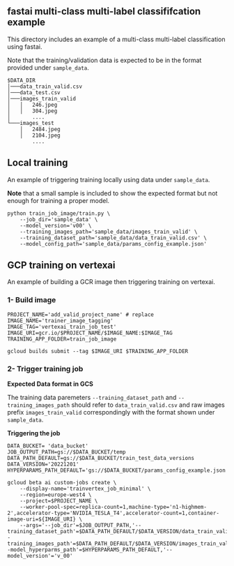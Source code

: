 ## fastai multi-class multi-label classififcation example

This directory includes an example of a multi-class multi-label classification using fastai.

Note that the training/validation data is expected to be in the format provided under `sample_data`.

```
$DATA_DIR
│───data_train_valid.csv
│───data_test.csv
│───images_train_valid
│   │   246.jpeg
│   │   304.jpeg
│       ....
└───images_test
    │   2484.jpeg
    │   2104.jpeg
        ....
```

## Local training

An example of triggering training locally using data under `sample_data`. 

**Note** that a small sample is included to show the expected format but not enough for training a proper model.

```
python train_job_image/train.py \
    --job_dir='sample_data' \
    --model_version='v00' \
    --training_images_path='sample_data/images_train_valid' \
    --training_dataset_path='sample_data/data_train_valid.csv' \
    --model_config_path='sample_data/params_config_example.json' 
```

## GCP training on vertexai

An example of building a GCR image then triggering training on vertexai. 

### 1- Build image

```
PROJECT_NAME='add_valid_project_name' # replace
IMAGE_NAME='trainer_image_tagging'
IMAGE_TAG='vertexai_train_job_test'
IMAGE_URI=gcr.io/$PROJECT_NAME/$IMAGE_NAME:$IMAGE_TAG
TRAINING_APP_FOLDER=train_job_image 

gcloud builds submit --tag $IMAGE_URI $TRAINING_APP_FOLDER
```

### 2- Trigger training job 

**Expected Data format in GCS**

The training data paremeters  `--training_dataset_path` and `--training_images_path` should refer to `data_train_valid.csv` and raw images prefix `images_train_valid` correspondingly with the format shown under `sample_data`.


**Triggering the job**

```
DATA_BUCKET= 'data_bucket'
JOB_OUTPUT_PATH=gs://$DATA_BUCKET/temp
DATA_PATH_DEFAULT=gs://$DATA_BUCKET/train_test_data_versions
DATA_VERSION='20221201'
HYPERPARAMS_PATH_DEFAULT='gs://$DATA_BUCKET/params_config_example.json'

gcloud beta ai custom-jobs create \
    --display-name='trainvertex_job_minimal' \
    --region=europe-west4 \
    --project=$PROJECT_NAME \
    --worker-pool-spec=replica-count=1,machine-type='n1-highmem-2',accelerator-type='NVIDIA_TESLA_T4',accelerator-count=1,container-image-uri=${IMAGE_URI} \
    --args='--job_dir'=$JOB_OUTPUT_PATH,'--training_dataset_path'=$DATA_PATH_DEFAULT/$DATA_VERSION/data_train_valid.csv,'--training_images_path'=$DATA_PATH_DEFAULT/$DATA_VERSION/images_train_valid,'--model_hyperparms_path'=$HYPERPARAMS_PATH_DEFAULT,'--model_version'='v_00'
```
